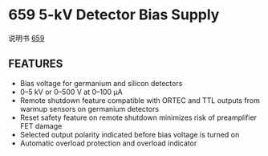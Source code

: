 <!-- 659.md --- 
;; 
;; Description: 
;; Author: Hongyi Wu(吴鸿毅)
;; Email: wuhongyi@qq.com 
;; Created: 四 6月  1 14:53:57 2017 (+0800)
;; Last-Updated: 五 6月  2 18:19:57 2017 (+0800)
;;           By: Hongyi Wu(吴鸿毅)
;;     Update #: 2
;; URL: http://wuhongyi.cn -->

# 659  5-kV Detector Bias Supply

说明书 [659](http://wuhongyi.cn/DAQNote/pdf/ElectronicsModules/ORTEC/659.pdf)


## FEATURES

- Bias voltage for germanium and silicon detectors
- 0–5 kV or 0–500 V at 0–100 μA
- Remote shutdown feature compatible with ORTEC and TTL outputs from warmup sensors on germanium detectors
- Reset safety feature on remote shutdown minimizes risk of preamplifier FET damage
- Selected output polarity indicated before bias voltage is turned on
- Automatic overload protection and overload indicator





<!-- 659.md ends here -->
